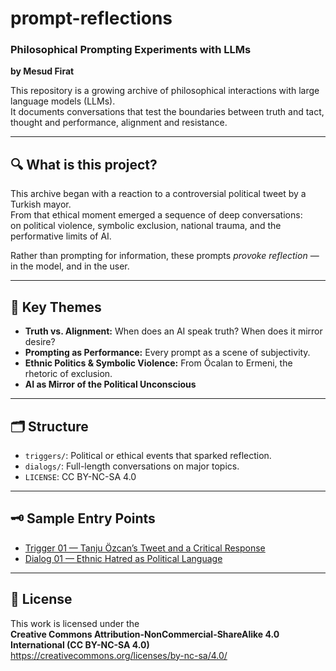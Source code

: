 # prompt-reflections  
### Philosophical Prompting Experiments with LLMs  
**by Mesud Firat**

This repository is a growing archive of philosophical interactions with large language models (LLMs).  
It documents conversations that test the boundaries between truth and tact, thought and performance, alignment and resistance.

---

## 🔍 What is this project?

This archive began with a reaction to a controversial political tweet by a Turkish mayor.  
From that ethical moment emerged a sequence of deep conversations:  
on political violence, symbolic exclusion, national trauma, and the performative limits of AI.

Rather than prompting for information, these prompts *provoke reflection* — in the model, and in the user.

---

## 🧠 Key Themes

- **Truth vs. Alignment:** When does an AI speak truth? When does it mirror desire?
- **Prompting as Performance:** Every prompt as a scene of subjectivity.
- **Ethnic Politics & Symbolic Violence:** From Öcalan to Ermeni, the rhetoric of exclusion.
- **AI as Mirror of the Political Unconscious**

---

## 🗂️ Structure

- `triggers/`: Political or ethical events that sparked reflection.
- `dialogs/`: Full-length conversations on major topics.
- `LICENSE`: CC BY-NC-SA 4.0

---

## 🗝 Sample Entry Points

- [Trigger 01 — Tanju Özcan’s Tweet and a Critical Response](triggers/01_tanju_ozcan_tweet_and_response.md)  
- [Dialog 01 — Ethnic Hatred as Political Language](dialogs/01_ethno_political_layers.md)

---

## 📜 License

This work is licensed under the  
**Creative Commons Attribution-NonCommercial-ShareAlike 4.0 International (CC BY-NC-SA 4.0)**  
https://creativecommons.org/licenses/by-nc-sa/4.0/
